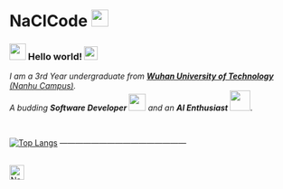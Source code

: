 # NaClCode&nbsp;<img src="https://github.com/TheDudeThatCode/TheDudeThatCode/blob/master/Assets/Mario_Hello_Big.gif" width="30px">

### <img src="https://github.com/TheDudeThatCode/TheDudeThatCode/blob/master/Assets/Hi.gif" width="29px"> Hello world!&nbsp;<img src="https://github.com/TheDudeThatCode/TheDudeThatCode/blob/master/Assets/Earth.gif" width="24px">

<p> <em> I am a 3rd Year undergraduate from <a href="https://www.whut.edu.cn/"><b>Wuhan University of Technology</b> (Nanhu Campus)</a>. <br> A budding <b>Software Developer</b> <img src="https://github.com/TheDudeThatCode/TheDudeThatCode/blob/master/Assets/Developer.gif" width="30px"> and an <b>AI Enthusiast</b>&nbsp;<img src="https://github.com/TheDudeThatCode/TheDudeThatCode/blob/master/Assets/Designer.gif" width="36px">. </em> </p>


<br>


[![Top Langs](https://github-readme-stats.vercel.app/api/top-langs/?username=NaClCode)](https://github.com/anuraghazra/github-readme-stats)
————————————————


<br>


  <a href="naclcode@whut.edu.cn">
    <img align="left" alt="NaClCode | Email" width="26px" src="https://github.com/TheDudeThatCode/TheDudeThatCode/blob/master/Assets/Gmail.svg" />
  </a>

<br><br><br><br>

